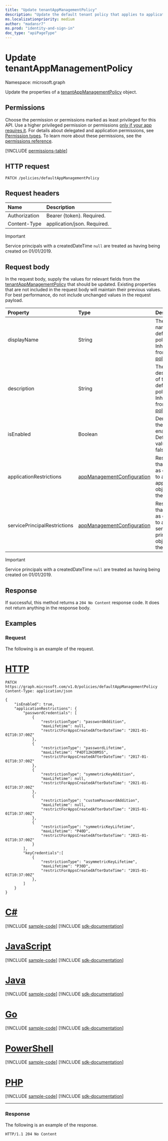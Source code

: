 ```yaml
---
title: "Update tenantAppManagementPolicy"
description: "Update the default tenant policy that applies to applications and service principals objects."
ms.localizationpriority: medium
author: "madansr7"
ms.prod: "identity-and-sign-in"
doc_type: "apiPageType"
---
```


# Update tenantAppManagementPolicy

Namespace: microsoft.graph

Update the properties of a [tenantAppManagementPolicy](../resources/tenantAppManagementPolicy.md) object.

## Permissions

Choose the permission or permissions marked as least privileged for this API. Use a higher privileged permission or permissions [only if your app requires it](/graph/permissions-overview#best-practices-for-using-microsoft-graph-permissions). For details about delegated and application permissions, see [Permission types](/graph/permissions-overview#permission-types). To learn more about these permissions, see the [permissions reference](/graph/permissions-reference).

<!-- { "blockType": "permissions", "name": "tenantappmanagementpolicy_update" } -->
[!INCLUDE [permissions-table](../includes/permissions/tenantappmanagementpolicy-update-permissions.md)]

## HTTP request

<!-- { "blockType": "ignored" } -->

```http
PATCH /policies/defaultAppManagementPolicy
```

## Request headers

| Name          | Description                 |
| :------------ | :-------------------------- |
| Authorization | Bearer {token}. Required.   |
| Content-Type  | application/json. Required. |

> [!IMPORTANT]
> Service principals with a createdDateTime `null` are treated as having being created on 01/01/2019.

## Request body

In the request body, supply the values for relevant fields from the [tenantAppManagementPolicy](../resources/tenantAppManagementPolicy.md) that should be updated. Existing properties that are not included in the request body will maintain their previous values. For best performance, do not include unchanged values in the request payload.

| Property                     | Type                                                                     | Description                                                                                      |
| :--------------------------- | :----------------------------------------------------------------------- | :----------------------------------------------------------------------------------------------- |
| displayName                  | String                                                                   | The display name of the default policy. Inherited from [policyBase](../resources/policybase.md). |
| description                  | String                                                                   | The description of the default policy. Inherited from [policyBase](../resources/policybase.md).  |
| isEnabled                    | Boolean                                                                  | Denotes if the policy is enabled. Default value is false.                                        |
| applicationRestrictions      | [appManagementConfiguration](../resources/appManagementConfiguration.md) | Restrictions that apply as default to all application objects in the tenant.                     |
| servicePrincipalRestrictions | [appManagementConfiguration](../resources/appManagementConfiguration.md) | Restrictions that apply as default to all service principal objects in the tenant.               |

> [!IMPORTANT]
> Service principals with a createdDateTime `null` are treated as having being created on 01/01/2019.

## Response

If successful, this method returns a `204 No Content` response code. It does not return anything in the response body.

## Examples

### Request

The following is an example of the request.

# [HTTP](#tab/http)
<!-- {
  "blockType": "request",
  "name": "update_tenantAppManagementPolicy"
}-->

```msgraph-interactive
PATCH https://graph.microsoft.com/v1.0/policies/defaultAppManagementPolicy
Content-Type: application/json

{
    "isEnabled": true,
    "applicationRestrictions": {
        "passwordCredentials": [
            {
                "restrictionType": "passwordAddition",
                "maxLifetime": null,
                "restrictForAppsCreatedAfterDateTime": "2021-01-01T10:37:00Z"
            },
            {
                "restrictionType": "passwordLifetime",
                "maxLifetime": "P4DT12H30M5S",
                "restrictForAppsCreatedAfterDateTime": "2017-01-01T10:37:00Z"
            },
            {
                "restrictionType": "symmetricKeyAddition",
                "maxLifetime": null,
                "restrictForAppsCreatedAfterDateTime": "2021-01-01T10:37:00Z"
            },
            {
                "restrictionType": "customPasswordAddition",
                "maxLifetime": null,
                "restrictForAppsCreatedAfterDateTime": "2015-01-01T10:37:00Z"
            },
            {
                "restrictionType": "symmetricKeyLifetime",
                "maxLifetime": "P40D",
                "restrictForAppsCreatedAfterDateTime": "2015-01-01T10:37:00Z"
            }
        ],
        "keyCredentials":[
            {
                "restrictionType": "asymmetricKeyLifetime",
                "maxLifetime": "P30D",
                "restrictForAppsCreatedAfterDateTime": "2015-01-01T10:37:00Z"
            },
        ]
    }
}
```

# [C#](#tab/csharp)
[!INCLUDE [sample-code](../includes/snippets/csharp/update-tenantappmanagementpolicy-csharp-snippets.md)]
[!INCLUDE [sdk-documentation](../includes/snippets/snippets-sdk-documentation-link.md)]

# [JavaScript](#tab/javascript)
[!INCLUDE [sample-code](../includes/snippets/javascript/update-tenantappmanagementpolicy-javascript-snippets.md)]
[!INCLUDE [sdk-documentation](../includes/snippets/snippets-sdk-documentation-link.md)]

# [Java](#tab/java)
[!INCLUDE [sample-code](../includes/snippets/java/update-tenantappmanagementpolicy-java-snippets.md)]
[!INCLUDE [sdk-documentation](../includes/snippets/snippets-sdk-documentation-link.md)]

# [Go](#tab/go)
[!INCLUDE [sample-code](../includes/snippets/go/update-tenantappmanagementpolicy-go-snippets.md)]
[!INCLUDE [sdk-documentation](../includes/snippets/snippets-sdk-documentation-link.md)]

# [PowerShell](#tab/powershell)
[!INCLUDE [sample-code](../includes/snippets/powershell/update-tenantappmanagementpolicy-powershell-snippets.md)]
[!INCLUDE [sdk-documentation](../includes/snippets/snippets-sdk-documentation-link.md)]

# [PHP](#tab/php)
[!INCLUDE [sample-code](../includes/snippets/php/update-tenantappmanagementpolicy-php-snippets.md)]
[!INCLUDE [sdk-documentation](../includes/snippets/snippets-sdk-documentation-link.md)]

---

### Response

The following is an example of the response.

<!-- {
  "blockType": "response",
  "truncated": false
} -->

```http
HTTP/1.1 204 No Content
```

<!-- uuid: 16cd6b66-4b1a-43a1-adaf-3a886856ed98
2019-02-04 14:57:30 UTC -->
<!-- {
  "type": "#page.annotation",
  "description": "Update tenantAppManagementPolicy",
  "keywords": "",
  "section": "documentation",
  "tocPath": ""
}-->
